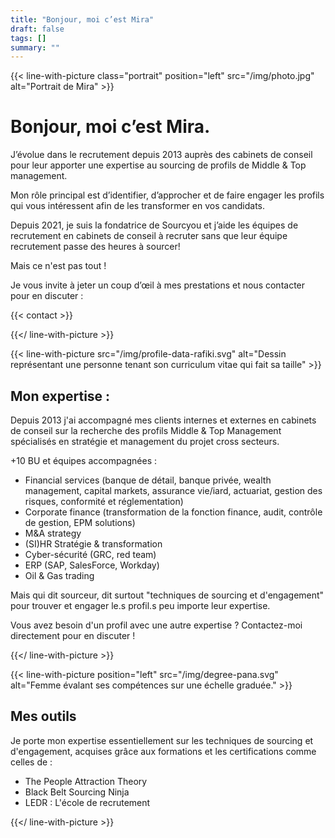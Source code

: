 ```yaml
---
title: "Bonjour, moi c’est Mira"
draft: false
tags: []
summary: ""
---
```



{{< line-with-picture class="portrait" position="left" src="/img/photo.jpg" alt="Portrait de Mira" >}}

# Bonjour, moi c’est Mira.

J’évolue dans le recrutement depuis 2013 auprès des cabinets de conseil pour leur apporter une expertise au sourcing de profils de Middle & Top management.

Mon rôle principal est d’identifier, d’approcher et de faire engager les profils qui vous intéressent afin de les transformer en vos candidats.

Depuis 2021, je suis la fondatrice de Sourcyou et j’aide les équipes de recrutement en cabinets de conseil à recruter sans que leur équipe recrutement passe des heures à sourcer! 

Mais ce n'est pas tout !

Je vous invite à jeter un coup d’œil à mes prestations et nous contacter pour en discuter :

{{< contact >}}

{{</ line-with-picture >}}


{{< line-with-picture src="/img/profile-data-rafiki.svg" alt="Dessin représentant une personne tenant son curriculum vitae qui fait sa taille" >}}

## Mon expertise :

Depuis 2013 j'ai accompagné mes clients internes et externes en cabinets de conseil sur la recherche des profils Middle & Top Management spécialisés en stratégie et management du projet cross secteurs.

+10 BU et équipes accompagnées : 

- Financial services (banque de détail, banque privée, wealth management, capital markets, assurance vie/iard, actuariat, gestion des risques, conformité et réglementation)
- Corporate finance (transformation de la fonction finance, audit, contrôle de gestion, EPM solutions)
- M&A strategy 
- (SI)HR Stratégie & transformation
- Cyber-sécurité (GRC, red team)
- ERP (SAP, SalesForce, Workday)
- Oil & Gas trading

Mais qui dit sourceur, dit surtout "techniques de sourcing et d'engagement" pour trouver et engager le.s profil.s peu importe leur expertise.

Vous avez besoin d'un profil avec une autre expertise ? Contactez-moi directement pour en discuter !  

{{</ line-with-picture >}}

{{< line-with-picture position="left" src="/img/degree-pana.svg" alt="Femme évalant ses compétences sur une échelle graduée." >}}


## Mes outils

Je porte mon expertise essentiellement sur les techniques de sourcing et d'engagement, acquises grâce aux formations et les certifications comme celles de :
- The People Attraction Theory
- Black Belt Sourcing Ninja
- LEDR : L'école de recrutement


{{</ line-with-picture >}}
